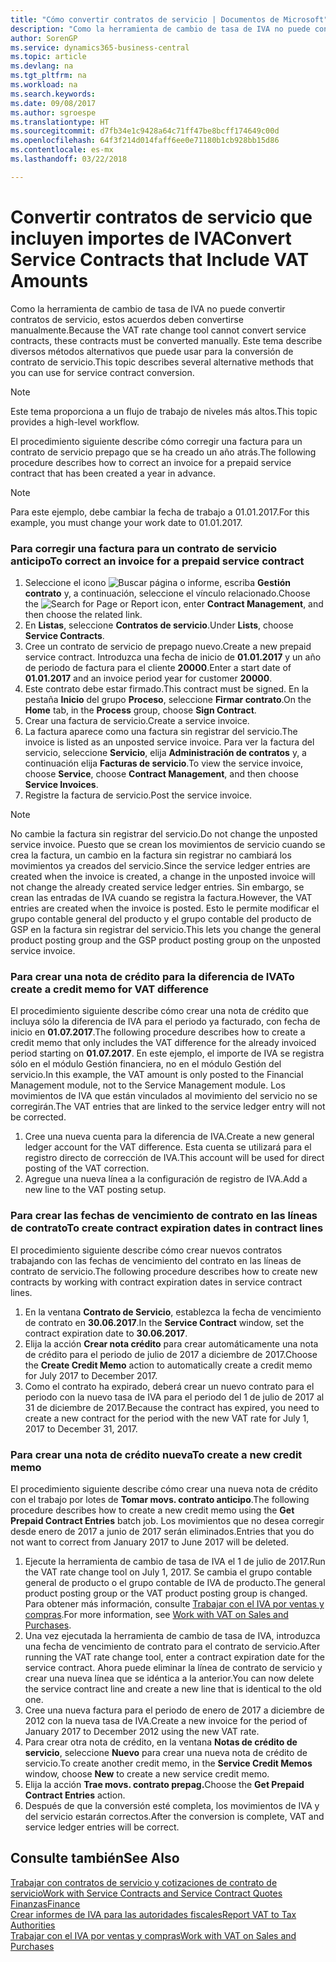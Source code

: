 ```yaml
---
title: "Cómo convertir contratos de servicio | Documentos de Microsoft"
description: "Como la herramienta de cambio de tasa de IVA no puede convertir contratos de servicio, estos acuerdos deben convertirse manualmente. Este tema describe diversos métodos alternativos que puede usar para la conversión de contrato de servicio."
author: SorenGP
ms.service: dynamics365-business-central
ms.topic: article
ms.devlang: na
ms.tgt_pltfrm: na
ms.workload: na
ms.search.keywords: 
ms.date: 09/08/2017
ms.author: sgroespe
ms.translationtype: HT
ms.sourcegitcommit: d7fb34e1c9428a64c71ff47be8bcff174649c00d
ms.openlocfilehash: 64f3f214d014faff6ee0e71180b1cb928bb15d86
ms.contentlocale: es-mx
ms.lasthandoff: 03/22/2018

---
```

# <a name="convert-service-contracts-that-include-vat-amounts"></a><span data-ttu-id="59a70-104">Convertir contratos de servicio que incluyen importes de IVA</span><span class="sxs-lookup"><span data-stu-id="59a70-104">Convert Service Contracts that Include VAT Amounts</span></span>
<span data-ttu-id="59a70-105">Como la herramienta de cambio de tasa de IVA no puede convertir contratos de servicio, estos acuerdos deben convertirse manualmente.</span><span class="sxs-lookup"><span data-stu-id="59a70-105">Because the VAT rate change tool cannot convert service contracts, these contracts must be converted manually.</span></span> <span data-ttu-id="59a70-106">Este tema describe diversos métodos alternativos que puede usar para la conversión de contrato de servicio.</span><span class="sxs-lookup"><span data-stu-id="59a70-106">This topic describes several alternative methods that you can use for service contract conversion.</span></span>  

> [!NOTE]  
>  <span data-ttu-id="59a70-107">Este tema proporciona a un flujo de trabajo de niveles más altos.</span><span class="sxs-lookup"><span data-stu-id="59a70-107">This topic provides a high-level workflow.</span></span>  

 <span data-ttu-id="59a70-108">El procedimiento siguiente describe cómo corregir una factura para un contrato de servicio prepago que se ha creado un año atrás.</span><span class="sxs-lookup"><span data-stu-id="59a70-108">The following procedure describes how to correct an invoice for a prepaid service contract that has been created a year in advance.</span></span>  

> [!NOTE]  
>  <span data-ttu-id="59a70-109">Para este ejemplo, debe cambiar la fecha de trabajo a 01.01.2017.</span><span class="sxs-lookup"><span data-stu-id="59a70-109">For this example, you must change your work date to 01.01.2017.</span></span>  

### <a name="to-correct-an-invoice-for-a-prepaid-service-contract"></a><span data-ttu-id="59a70-110">Para corregir una factura para un contrato de servicio anticipo</span><span class="sxs-lookup"><span data-stu-id="59a70-110">To correct an invoice for a prepaid service contract</span></span>  
1. <span data-ttu-id="59a70-111">Seleccione el icono ![Buscar página o informe](media/ui-search/search_small.png "icono Buscar página o informe"), escriba **Gestión contrato** y, a continuación, seleccione el vínculo relacionado.</span><span class="sxs-lookup"><span data-stu-id="59a70-111">Choose the ![Search for Page or Report](media/ui-search/search_small.png "Search for Page or Report icon") icon, enter **Contract Management**, and then choose the related link.</span></span>  
2. <span data-ttu-id="59a70-112">En **Listas**, seleccione **Contratos de servicio**.</span><span class="sxs-lookup"><span data-stu-id="59a70-112">Under **Lists**, choose **Service Contracts**.</span></span>  
3. <span data-ttu-id="59a70-113">Cree un contrato de servicio de prepago nuevo.</span><span class="sxs-lookup"><span data-stu-id="59a70-113">Create a new prepaid service contract.</span></span> <span data-ttu-id="59a70-114">Introduzca una fecha de inicio de **01.01.2017** y un año de periodo de factura para el cliente **20000**.</span><span class="sxs-lookup"><span data-stu-id="59a70-114">Enter a start date of **01.01.2017** and an invoice period year for customer **20000**.</span></span>  
4. <span data-ttu-id="59a70-115">Este contrato debe estar firmado.</span><span class="sxs-lookup"><span data-stu-id="59a70-115">This contract must be signed.</span></span> <span data-ttu-id="59a70-116">En la pestaña **Inicio** del grupo **Proceso**, seleccione **Firmar contrato**.</span><span class="sxs-lookup"><span data-stu-id="59a70-116">On the **Home** tab, in the **Process** group, choose **Sign Contract**.</span></span>  
5. <span data-ttu-id="59a70-117">Crear una factura de servicio.</span><span class="sxs-lookup"><span data-stu-id="59a70-117">Create a service invoice.</span></span>
6. <span data-ttu-id="59a70-118">La factura aparece como una factura sin registrar del servicio.</span><span class="sxs-lookup"><span data-stu-id="59a70-118">The invoice is listed as an unposted service invoice.</span></span> <span data-ttu-id="59a70-119">Para ver la factura del servicio, seleccione **Servicio**, elija **Administración de contratos** y, a continuación elija **Facturas de servicio**.</span><span class="sxs-lookup"><span data-stu-id="59a70-119">To view the service invoice, choose **Service**, choose **Contract Management**, and then choose **Service Invoices**.</span></span>  
7. <span data-ttu-id="59a70-120">Registre la factura de servicio.</span><span class="sxs-lookup"><span data-stu-id="59a70-120">Post the service invoice.</span></span>  

> [!NOTE]  
>  <span data-ttu-id="59a70-121">No cambie la factura sin registrar del servicio.</span><span class="sxs-lookup"><span data-stu-id="59a70-121">Do not change the unposted service invoice.</span></span> <span data-ttu-id="59a70-122">Puesto que se crean los movimientos de servicio cuando se crea la factura, un cambio en la factura sin registrar no cambiará los movimientos ya creados del servicio.</span><span class="sxs-lookup"><span data-stu-id="59a70-122">Since the service ledger entries are created when the invoice is created, a change in the unposted invoice will not change the already created service ledger entries.</span></span> <span data-ttu-id="59a70-123">Sin embargo, se crean las entradas de IVA cuando se registra la factura.</span><span class="sxs-lookup"><span data-stu-id="59a70-123">However, the VAT entries are created when the invoice is posted.</span></span> <span data-ttu-id="59a70-124">Esto le permite modificar el grupo contable general del producto y el grupo contable del producto de GSP en la factura sin registrar del servicio.</span><span class="sxs-lookup"><span data-stu-id="59a70-124">This lets you change the general product posting group and the GSP product posting group on the unposted service invoice.</span></span>  

### <a name="to-create-a-credit-memo-for-vat-difference"></a><span data-ttu-id="59a70-125">Para crear una nota de crédito para la diferencia de IVA</span><span class="sxs-lookup"><span data-stu-id="59a70-125">To create a credit memo for VAT difference</span></span>  
<span data-ttu-id="59a70-126">El procedimiento siguiente describe cómo crear una nota de crédito que incluya sólo la diferencia de IVA para el periodo ya facturado, con fecha de inicio en **01.07.2017**.</span><span class="sxs-lookup"><span data-stu-id="59a70-126">The following procedure describes how to create a credit memo that only includes the VAT difference for the already invoiced period starting on **01.07.2017**.</span></span> <span data-ttu-id="59a70-127">En este ejemplo, el importe de IVA se registra sólo en el módulo Gestión financiera, no en el módulo Gestión del servicio.</span><span class="sxs-lookup"><span data-stu-id="59a70-127">In this example, the VAT amount is only posted to the Financial Management module, not to the Service Management module.</span></span> <span data-ttu-id="59a70-128">Los movimientos de IVA que están vinculados al movimiento del servicio no se corregirán.</span><span class="sxs-lookup"><span data-stu-id="59a70-128">The VAT entries that are linked to the service ledger entry will not be corrected.</span></span>  

1. <span data-ttu-id="59a70-129">Cree una nueva cuenta para la diferencia de IVA.</span><span class="sxs-lookup"><span data-stu-id="59a70-129">Create a new general ledger account for the VAT difference.</span></span> <span data-ttu-id="59a70-130">Esta cuenta se utilizará para el registro directo de corrección de IVA.</span><span class="sxs-lookup"><span data-stu-id="59a70-130">This account will be used for direct posting of the VAT correction.</span></span>  
2. <span data-ttu-id="59a70-131">Agregue una nueva línea a la configuración de registro de IVA.</span><span class="sxs-lookup"><span data-stu-id="59a70-131">Add a new line to the VAT posting setup.</span></span>  

### <a name="to-create-contract-expiration-dates-in-contract-lines"></a><span data-ttu-id="59a70-132">Para crear las fechas de vencimiento de contrato en las líneas de contrato</span><span class="sxs-lookup"><span data-stu-id="59a70-132">To create contract expiration dates in contract lines</span></span>  
<span data-ttu-id="59a70-133">El procedimiento siguiente describe cómo crear nuevos contratos trabajando con las fechas de vencimiento del contrato en las líneas de contrato de servicio.</span><span class="sxs-lookup"><span data-stu-id="59a70-133">The following procedure describes how to create new contracts by working with contract expiration dates in service contract lines.</span></span>  

1. <span data-ttu-id="59a70-134">En la ventana **Contrato de Servicio**, establezca la fecha de vencimiento de contrato en **30.06.2017**.</span><span class="sxs-lookup"><span data-stu-id="59a70-134">In the **Service Contract** window, set the contract expiration date to **30.06.2017**.</span></span>  
2. <span data-ttu-id="59a70-135">Elija la acción **Crear nota crédito** para crear automáticamente una nota de crédito para el periodo de julio de 2017 a diciembre de 2017.</span><span class="sxs-lookup"><span data-stu-id="59a70-135">Choose the **Create Credit Memo** action to automatically create a credit memo for July 2017 to December 2017.</span></span>  
3. <span data-ttu-id="59a70-136">Como el contrato ha expirado, deberá crear un nuevo contrato para el periodo con la nuevo tasa de IVA para el periodo del 1 de julio de 2017 al 31 de diciembre de 2017.</span><span class="sxs-lookup"><span data-stu-id="59a70-136">Because the contract has expired, you need to create a new contract for the period with the new VAT rate for July 1, 2017 to December 31, 2017.</span></span>  

### <a name="to-create-a-new-credit-memo"></a><span data-ttu-id="59a70-137">Para crear una nota de crédito nueva</span><span class="sxs-lookup"><span data-stu-id="59a70-137">To create a new credit memo</span></span>  
<span data-ttu-id="59a70-138">El procedimiento siguiente describe cómo crear una nueva nota de crédito con el trabajo por lotes de **Tomar movs. contrato anticipo**.</span><span class="sxs-lookup"><span data-stu-id="59a70-138">The following procedure describes how to create a new credit memo using the **Get Prepaid Contract Entries** batch job.</span></span> <span data-ttu-id="59a70-139">Los movimientos que no desea corregir desde enero de 2017 a junio de 2017 serán eliminados.</span><span class="sxs-lookup"><span data-stu-id="59a70-139">Entries that you do not want to correct from January 2017 to June 2017 will be deleted.</span></span>  

1. <span data-ttu-id="59a70-140">Ejecute la herramienta de cambio de tasa de IVA el 1 de julio de 2017.</span><span class="sxs-lookup"><span data-stu-id="59a70-140">Run the VAT rate change tool on July 1, 2017.</span></span> <span data-ttu-id="59a70-141">Se cambia el grupo contable general de producto o el grupo contable de IVA de producto.</span><span class="sxs-lookup"><span data-stu-id="59a70-141">The general product posting group or the VAT product posting group is changed.</span></span> <span data-ttu-id="59a70-142">Para obtener más información, consulte [Trabajar con el IVA por ventas y compras](finance-work-with-vat.md).</span><span class="sxs-lookup"><span data-stu-id="59a70-142">For more information, see [Work with VAT on Sales and Purchases](finance-work-with-vat.md).</span></span>  
2. <span data-ttu-id="59a70-143">Una vez ejecutada la herramienta de cambio de tasa de IVA, introduzca una fecha de vencimiento de contrato para el contrato de servicio.</span><span class="sxs-lookup"><span data-stu-id="59a70-143">After running the VAT rate change tool, enter a contract expiration date for the service contract.</span></span> <span data-ttu-id="59a70-144">Ahora puede eliminar la línea de contrato de servicio y crear una nueva línea que se idéntica a la anterior.</span><span class="sxs-lookup"><span data-stu-id="59a70-144">You can now delete the service contract line and create a new line that is identical to the old one.</span></span>  
3. <span data-ttu-id="59a70-145">Cree una nueva factura para el periodo de enero de 2017 a diciembre de 2012 con la nueva tasa de IVA.</span><span class="sxs-lookup"><span data-stu-id="59a70-145">Create a new invoice for the period of January 2017 to December 2012 using the new VAT rate.</span></span>  
4. <span data-ttu-id="59a70-146">Para crear otra nota de crédito, en la ventana **Notas de crédito de servicio**, seleccione **Nuevo** para crear una nueva nota de crédito de servicio.</span><span class="sxs-lookup"><span data-stu-id="59a70-146">To create another credit memo, in the **Service Credit Memos** window, choose **New** to create a new service credit memo.</span></span>  
5. <span data-ttu-id="59a70-147">Elija la acción **Trae movs. contrato prepag.**</span><span class="sxs-lookup"><span data-stu-id="59a70-147">Choose the **Get Prepaid Contract Entries** action.</span></span>  
6. <span data-ttu-id="59a70-148">Después de que la conversión esté completa, los movimientos de IVA y del servicio estarán correctos.</span><span class="sxs-lookup"><span data-stu-id="59a70-148">After the conversion is complete, VAT and service ledger entries will be correct.</span></span>  

## <a name="see-also"></a><span data-ttu-id="59a70-149">Consulte también</span><span class="sxs-lookup"><span data-stu-id="59a70-149">See Also</span></span>  
[<span data-ttu-id="59a70-150">Trabajar con contratos de servicio y cotizaciones de contrato de servicio</span><span class="sxs-lookup"><span data-stu-id="59a70-150">Work with Service Contracts and Service Contract Quotes</span></span>](service-how-to-create-service-contracts-and-service-contract-quotes.md)  
[<span data-ttu-id="59a70-151">Finanzas</span><span class="sxs-lookup"><span data-stu-id="59a70-151">Finance</span></span>](finance.md)  
[<span data-ttu-id="59a70-152">Crear informes de IVA para las autoridades fiscales</span><span class="sxs-lookup"><span data-stu-id="59a70-152">Report VAT to Tax Authorities</span></span>](finance-how-report-vat.md)  
[<span data-ttu-id="59a70-153">Trabajar con el IVA por ventas y compras</span><span class="sxs-lookup"><span data-stu-id="59a70-153">Work with VAT on Sales and Purchases</span></span>](finance-work-with-vat.md)  

